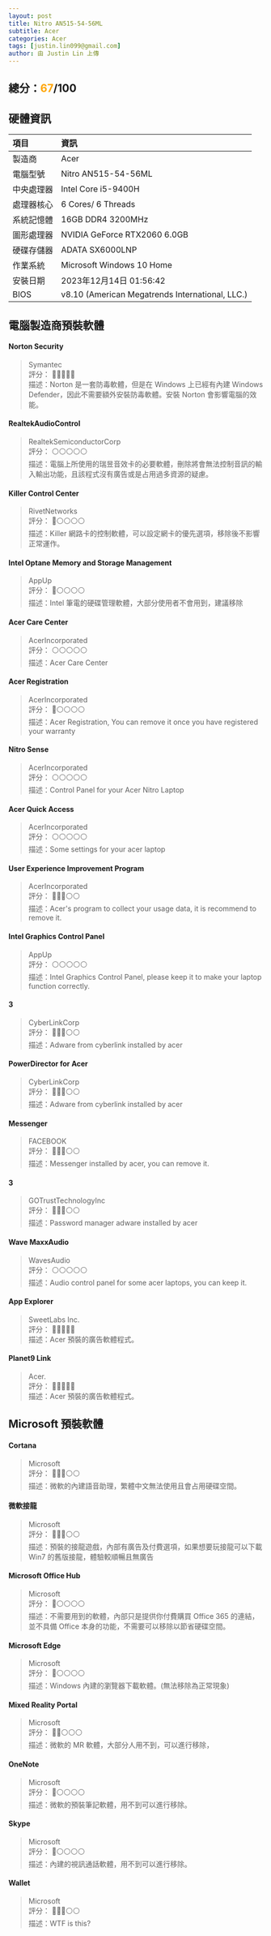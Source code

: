 ```yaml
---
layout: post
title: Nitro AN515-54-56ML
subtitle: Acer
categories: Acer
tags: [justin.lin099@gmail.com]
author: 由 Justin Lin 上傳
---
```


<h2>總分：<font color="orange">67</font>/100</h2>

## 硬體資訊

| 項目 | 資訊 |
| :------ | :--- |
| 製造商 | Acer |
| 電腦型號 | Nitro AN515-54-56ML |
| 中央處理器 | Intel Core i5-9400H |
| 處理器核心 | 6 Cores/ 6 Threads |
| 系統記憶體 | 16GB DDR4 3200MHz |
| 圖形處理器 | NVIDIA GeForce RTX2060 6.0GB |
| 硬碟存儲器 | ADATA SX6000LNP |
| 作業系統 | Microsoft Windows 10 Home |
| 安裝日期 | 2023年12月14日 01:56:42 |
| BIOS | v8.10 (American Megatrends International, LLC.) |

## 電腦製造商預裝軟體
#### Norton Security
> Symantec  
> 評分： 🔴🔴🔴🔴🔴  
> 描述：Norton 是一套防毒軟體，但是在 Windows 上已經有內建 Windows Defender，因此不需要額外安裝防毒軟體。安裝 Norton 會影響電腦的效能。  

#### RealtekAudioControl
> RealtekSemiconductorCorp  
> 評分： ⚪⚪⚪⚪⚪  
> 描述：電腦上所使用的瑞昱音效卡的必要軟體，刪除將會無法控制音訊的輸入輸出功能，且該程式沒有廣告或是占用過多資源的疑慮。  

#### Killer Control Center
> RivetNetworks  
> 評分： 🔴⚪⚪⚪⚪  
> 描述：Killer 網路卡的控制軟體，可以設定網卡的優先選項，移除後不影響正常運作。  

#### Intel Optane Memory and Storage Management
> AppUp  
> 評分： 🔴⚪⚪⚪⚪  
> 描述：Intel 筆電的硬碟管理軟體，大部分使用者不會用到，建議移除  

#### Acer Care Center
> AcerIncorporated  
> 評分： ⚪⚪⚪⚪⚪  
> 描述：Acer Care Center  

#### Acer Registration
> AcerIncorporated  
> 評分： 🔴⚪⚪⚪⚪  
> 描述：Acer Registration, You can remove it once you have registered your warranty  

#### Nitro Sense
> AcerIncorporated  
> 評分： ⚪⚪⚪⚪⚪  
> 描述：Control Panel for your Acer Nitro Laptop  

#### Acer Quick Access
> AcerIncorporated  
> 評分： ⚪⚪⚪⚪⚪  
> 描述：Some settings for your acer laptop  

#### User Experience Improvement Program
> AcerIncorporated  
> 評分： 🔴🔴🔴⚪⚪  
> 描述：Acer's program to collect your usage data, it is recommend to remove it.  

#### Intel Graphics Control Panel
> AppUp  
> 評分： ⚪⚪⚪⚪⚪  
> 描述：Intel Graphics Control Panel, please keep it to make your laptop function correctly.  

#### 3
> CyberLinkCorp  
> 評分： 🔴🔴🔴⚪⚪  
> 描述：Adware from cyberlink installed by acer  

#### PowerDirector for Acer
> CyberLinkCorp  
> 評分： 🔴🔴🔴⚪⚪  
> 描述：Adware from cyberlink installed by acer  

#### Messenger
> FACEBOOK  
> 評分： 🔴🔴🔴⚪⚪  
> 描述：Messenger installed by acer, you can remove it.  

#### 3
> GOTrustTechnologyInc  
> 評分： 🔴🔴🔴⚪⚪  
> 描述：Password manager adware installed by acer  

#### Wave MaxxAudio
> WavesAudio  
> 評分： ⚪⚪⚪⚪⚪  
> 描述：Audio control panel for some acer laptops, you can keep it.  

#### App Explorer
> SweetLabs Inc.  
> 評分： 🔴🔴🔴🔴🔴  
> 描述：Acer 預裝的廣告軟體程式。 

#### Planet9 Link
> Acer.  
> 評分： 🔴🔴🔴🔴🔴  
> 描述：Acer 預裝的廣告軟體程式。 

## Microsoft 預裝軟體
#### Cortana
> Microsoft  
> 評分： 🔴🔴🔴⚪⚪  
> 描述：微軟的內建語音助理，繁體中文無法使用且會占用硬碟空間。  

#### 微軟接龍
> Microsoft  
> 評分： 🔴🔴🔴⚪⚪  
> 描述：預裝的接龍遊戲，內部有廣告及付費選項，如果想要玩接龍可以下載 Win7 的舊版接龍，體驗較順暢且無廣告  

#### Microsoft Office Hub
> Microsoft  
> 評分： 🔴⚪⚪⚪⚪  
> 描述：不需要用到的軟體，內部只是提供你付費購買 Office 365 的連結，並不具備 Office 本身的功能，不需要可以移除以節省硬碟空間。  

#### Microsoft Edge
> Microsoft  
> 評分： 🔴⚪⚪⚪⚪  
> 描述：Windows 內建的瀏覽器下載軟體。(無法移除為正常現象)  

#### Mixed Reality Portal
> Microsoft  
> 評分： 🔴🔴⚪⚪⚪  
> 描述：微軟的 MR 軟體，大部分人用不到，可以進行移除，  

#### OneNote
> Microsoft  
> 評分： 🔴⚪⚪⚪⚪  
> 描述：微軟的預裝筆記軟體，用不到可以進行移除。  

#### Skype
> Microsoft  
> 評分： 🔴⚪⚪⚪⚪  
> 描述：內建的視訊通話軟體，用不到可以進行移除。  

#### Wallet
> Microsoft  
> 評分： 🔴🔴🔴⚪⚪  
> 描述：WTF is this?  

